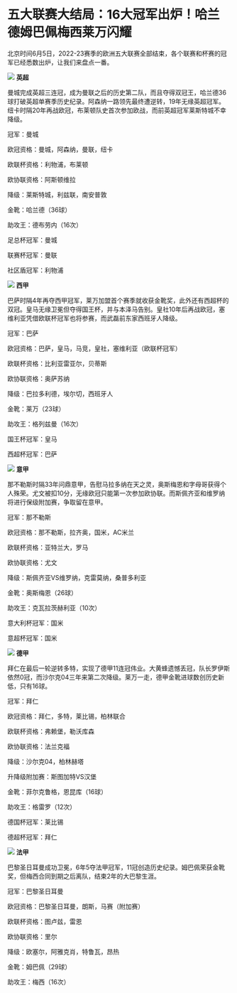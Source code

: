 

# 五大联赛大结局：16大冠军出炉！哈兰德姆巴佩梅西莱万闪耀

北京时间6月5日，2022-23赛季的欧洲五大联赛全部结束，各个联赛和杯赛的冠军已经悉数出炉，让我们来盘点一番。

![](https://inews.gtimg.com/news_bt/OzRET_fRrZRiiqqGpZb6ZOjR78KKMkzUlDLv4vU_xGZugAA/1000)
**英超**

曼城完成英超三连冠，成为曼联之后的历史第二队，而且夺得双冠王，哈兰德36球打破英超单赛季历史纪录。阿森纳一路领先最终遭逆转，19年无缘英超冠军。纽卡时隔20年再战欧冠，布莱顿队史首次参加欧战，而前英超冠军莱斯特城不幸降级。

冠军：曼城

欧冠资格：曼城，阿森纳，曼联，纽卡

欧联杯资格：利物浦，布莱顿

欧协联资格：阿斯顿维拉

降级：莱斯特城，利兹联，南安普敦

金靴：哈兰德（36球）

助攻王：德布劳内（16次）

足总杯冠军：曼城

联赛杯冠军：曼联

社区盾冠军：利物浦

![](https://inews.gtimg.com/news_bt/OAw-jDQEdM4rg0x9XVbBAR3b6GDNfxhRT9wE0_HWG53k4AA/1000)
**西甲**

巴萨时隔4年再夺西甲冠军，莱万加盟首个赛季就收获金靴奖，此外还有西超杯的双冠。皇马无缘卫冕但夺得国王杯，并与本泽马告别。皇社10年后再战欧冠，塞维利亚凭借欧联杯冠军也将参赛，而武磊前东家西班牙人降级。

冠军：巴萨

欧冠资格：巴萨，皇马，马竞，皇社，塞维利亚（欧联杯冠军）

欧联杯资格：比利亚雷亚尔，贝蒂斯

欧协联资格：奥萨苏纳

降级：巴拉多利德，埃尔切，西班牙人

金靴：莱万（23球）

助攻王：格列兹曼（16次）

国王杯冠军：皇马

西超杯冠军：巴萨

![](https://inews.gtimg.com/news_bt/OmWbnu-vJje5seC_Z7f8_nl_hs_yPcYhKz84OhsFNZvXUAA/1000)
**意甲**

那不勒斯时隔33年问鼎意甲，告慰马拉多纳在天之灵，奥斯梅恩和字母哥获得个人殊荣。尤文被扣10分，无缘欧冠只能第一次参加欧协联。而斯佩齐亚和维罗纳将进行保级附加赛，争取留在意甲。

冠军：那不勒斯

欧冠资格：那不勒斯，拉齐奥，国米，AC米兰

欧联杯资格：亚特兰大，罗马

欧协联资格：尤文

降级：斯佩齐亚VS维罗纳，克雷莫纳，桑普多利亚

金靴：奥斯梅恩（26球）

助攻王：克瓦拉茨赫利亚（10次）

意大利杯冠军：国米

意超杯冠军：国米

![](https://inews.gtimg.com/news_bt/OHktMD-u3FKbWanSPSKg4KN-lecJz_zY3sUwFcqsfhWMMAA/1000)
**德甲**

拜仁在最后一轮逆转多特，实现了德甲11连冠伟业。大黄蜂遗憾丢冠，队长罗伊斯依然0冠，而沙尔克04三年来第二次降级。莱万一走，德甲金靴进球数创历史新低，只有16球。

冠军：拜仁

欧冠资格：拜仁，多特，莱比锡，柏林联合

欧联杯资格：弗赖堡，勒沃库森

欧协联资格：法兰克福

降级：沙尔克04，柏林赫塔

升降级附加赛：斯图加特VS汉堡

金靴：菲尔克鲁格，恩昆库（16球）

助攻王：格雷罗（12次）

德国杯冠军：莱比锡

德超杯冠军：拜仁

![](https://inews.gtimg.com/news_bt/OaIUo6MzE9vEZeqjhaoSTYnhjud_5_IJNxnozyHDHT-G8AA/1000)
**法甲**

巴黎圣日耳曼成功卫冕，6年5夺法甲冠军，11冠创造历史纪录。姆巴佩荣获金靴奖，但梅西合同到期之后离队，结束2年的大巴黎生涯。

冠军：巴黎圣日耳曼

欧冠资格：巴黎圣日耳曼，朗斯，马赛（附加赛）

欧联杯资格：图卢兹，雷恩

欧协联资格：里尔

降级：欧塞尔，阿雅克肖，特鲁瓦，昂热

金靴：姆巴佩（29球）

助攻王：梅西（16次）

